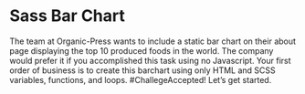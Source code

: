 # Sass Bar Chart

The team at Organic-Press wants to include a static bar chart on their about page displaying the top 10 produced foods in the world. The company would prefer it if you accomplished this task using no Javascript. Your first order of business is to create this barchart using only HTML and SCSS variables, functions, and loops. #ChallegeAccepted! Let’s get started.
